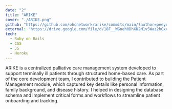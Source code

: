 ```yaml
---
date: "2"
title: "ARIKE"
cover: "./ARIKE.png"
github: "https://github.com/ohcnetwork/arike/commits/main/?author=peeyush14goyal"
external: "https://drive.google.com/file/d/18F__WGneh0DhXD2M1vSWaz2hGxcWdQRZ/view?usp=sharing"
tech:
  - Ruby on Rails
  - CSS
  - JS
  - Heroku
---
```


ARIKE is a centralized palliative care management system developed to support terminally ill patients through structured home-based care. As part of the core development team, I contributed to building the Patient Management module, which captured key details like personal information, family background, and disease history. I helped in designing the database schema and implement critical forms and workflows to streamline patient onboarding and tracking.
